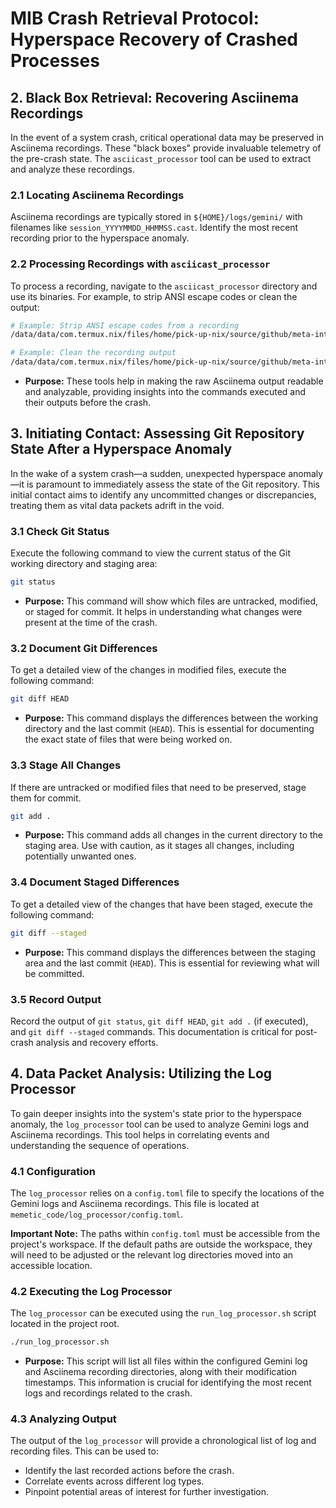 # MIB Crash Retrieval Protocol: Hyperspace Recovery of Crashed Processes

## 2. Black Box Retrieval: Recovering Asciinema Recordings

In the event of a system crash, critical operational data may be preserved in Asciinema recordings. These "black boxes" provide invaluable telemetry of the pre-crash state. The `asciicast_processor` tool can be used to extract and analyze these recordings.

### 2.1 Locating Asciinema Recordings

Asciinema recordings are typically stored in `${HOME}/logs/gemini/` with filenames like `session_YYYYMMDD_HHMMSS.cast`. Identify the most recent recording prior to the hyperspace anomaly.

### 2.2 Processing Recordings with `asciicast_processor`

To process a recording, navigate to the `asciicast_processor` directory and use its binaries. For example, to strip ANSI escape codes or clean the output:

```bash
# Example: Strip ANSI escape codes from a recording
/data/data/com.termux.nix/files/home/pick-up-nix/source/github/meta-introspector/minizinc-introspector/crates/asciicast_processor/target/debug/test_strip <path_to_asciicast_file> > stripped_output.txt

# Example: Clean the recording output
/data/data/com.termux.nix/files/home/pick-up-nix/source/github/meta-introspector/minizinc-introspector/crates/asciicast_processor/target/debug/test_cleaning <path_to_asciicast_file> > cleaned_output.txt
```

*   **Purpose:** These tools help in making the raw Asciinema output readable and analyzable, providing insights into the commands executed and their outputs before the crash.

## 3. Initiating Contact: Assessing Git Repository State After a Hyperspace Anomaly

In the wake of a system crash—a sudden, unexpected hyperspace anomaly—it is paramount to immediately assess the state of the Git repository. This initial contact aims to identify any uncommitted changes or discrepancies, treating them as vital data packets adrift in the void.

### 3.1 Check Git Status

Execute the following command to view the current status of the Git working directory and staging area:

```bash
git status
```

*   **Purpose:** This command will show which files are untracked, modified, or staged for commit. It helps in understanding what changes were present at the time of the crash.

### 3.2 Document Git Differences

To get a detailed view of the changes in modified files, execute the following command:

```bash
git diff HEAD
```

*   **Purpose:** This command displays the differences between the working directory and the last commit (`HEAD`). This is essential for documenting the exact state of files that were being worked on.

### 3.3 Stage All Changes

If there are untracked or modified files that need to be preserved, stage them for commit.

```bash
git add .
```

*   **Purpose:** This command adds all changes in the current directory to the staging area. Use with caution, as it stages all changes, including potentially unwanted ones.

### 3.4 Document Staged Differences

To get a detailed view of the changes that have been staged, execute the following command:

```bash
git diff --staged
```

*   **Purpose:** This command displays the differences between the staging area and the last commit (`HEAD`). This is essential for reviewing what will be committed.

### 3.5 Record Output

Record the output of `git status`, `git diff HEAD`, `git add .` (if executed), and `git diff --staged` commands. This documentation is critical for post-crash analysis and recovery efforts.

## 4. Data Packet Analysis: Utilizing the Log Processor

To gain deeper insights into the system's state prior to the hyperspace anomaly, the `log_processor` tool can be used to analyze Gemini logs and Asciinema recordings. This tool helps in correlating events and understanding the sequence of operations.

### 4.1 Configuration

The `log_processor` relies on a `config.toml` file to specify the locations of the Gemini logs and Asciinema recordings. This file is located at `memetic_code/log_processor/config.toml`.

**Important Note:** The paths within `config.toml` must be accessible from the project's workspace. If the default paths are outside the workspace, they will need to be adjusted or the relevant log directories moved into an accessible location.

### 4.2 Executing the Log Processor

The `log_processor` can be executed using the `run_log_processor.sh` script located in the project root.

```bash
./run_log_processor.sh
```

*   **Purpose:** This script will list all files within the configured Gemini log and Asciinema recording directories, along with their modification timestamps. This information is crucial for identifying the most recent logs and recordings related to the crash.

### 4.3 Analyzing Output

The output of the `log_processor` will provide a chronological list of log and recording files. This can be used to:
*   Identify the last recorded actions before the crash.
*   Correlate events across different log types.
*   Pinpoint potential areas of interest for further investigation.

